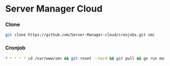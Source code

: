 # Server Manager Cloud

### Clone

```bash
git clone https://github.com/Server-Manager-cloud/cronjobs.git smc
```

### Cronjob

```bash
* * * * * cd /var/www/smc && git reset --hard && git pull && go run main.go
```

